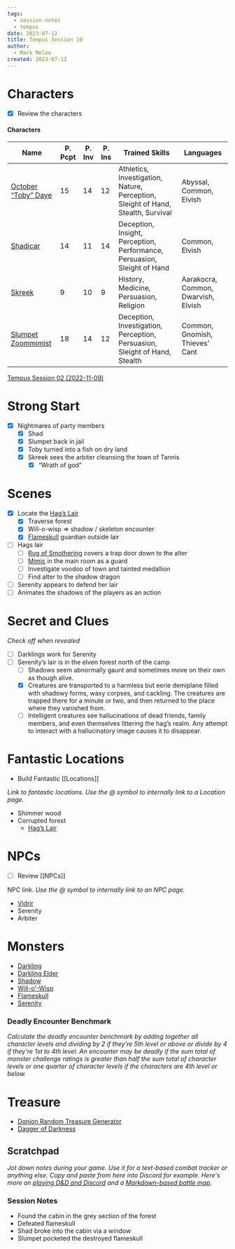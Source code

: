 ```yaml
---
tags:
  - session-notes
  - tempus
date: 2023-07-12
title: Tempus Session 10
author:
  - Mark Molea
created: 2023-07-12
---
```









# Characters

- [x] Review the characters

#### Characters

|Name|P. Pcpt|P. Inv|P. Ins|Trained Skills|Languages|
|---|---|---|---|---|---|
|[October “Toby” Daye](/02---characters/main-party/october-toby-daye)|15|14|12|Athletics, Investigation, Nature, Perception, Sleight of Hand, Stealth, Survival|Abyssal, Common, Elvish|
|[Shadicar](/02---characters/main-party/shadicar)|14|11|14|Deception, Insight, Perception, Performance, Persuasion, Sleight of Hand|Common, Elvish|
|[Skreek](/02---characters/main-party/skreek)|9|10|9|History, Medicine, Persuasion, Religion|Aarakocra, Common, Dwarvish, Elvish|
|[Slumpet Zoommimist](/02---characters/main-party/slumpet-zoommimist)|18|14|12|Deception, Investigation, Perception, Persuasion, Sleight of Hand, Stealth|Common, Gnomish, Thieves' Cant|

  
  

[Tempus Session 02 (2022-11-09)](/01---session-notes/tempus-session-02-2022-11-09)

# Strong Start

- [x] Nightmares of party members
    - [x] Shad
    - [x] Slumpet back in jail
    - [x] Toby turned into a fish on dry land
    - [x] Skreek sees the arbiter cleansing the town of Tannis
        - [x] “Wrath of god”

# Scenes

- [x] Locate the [Hag’s Lair](/03---locations/hags-lair)
    - [x] Traverse forest
    - [x] Will-o-wisp ⇒ shadow / skeleton encounter
    - [x] [Flameskull](/02---characters/monsters/flameskull) guardian outside lair
- [ ] Hags lair
    - [ ] [Rug of Smothering](/02---characters/monsters/rug-of-smothering) covers a trap door down to the alter
    - [ ] [Mimic](/02---characters/monsters/mimic) in the main room as a guard
    - [ ] Investigate voodoo of town and tainted medallion
    - [ ] Find alter to the shadow dragon
- [ ] Serenity appears to defend her lair
- [ ] Animates the shadows of the players as an action

# Secret and Clues

_Check off when revealed_

- [ ] Darklings work for Serenity
- [ ] Serenity’s lair is in the elven forest north of the camp
    - [ ] Shadows seem abnormally gaunt and sometimes move on their own as though alive.
    - [x] Creatures are transported to a harmless but eerie demiplane filled with shadowy forms, waxy corpses, and cackling. The creatures are trapped there for a minute or two, and then returned to the place where they vanished from.
    - [ ] Intelligent creatures see hallucinations of dead friends, family members, and even themselves littering the hag’s realm. Any attempt to interact with a hallucinatory image causes it to disappear.

# Fantastic Locations

- Build Fantastic [[Locations]]

_Link to fantastic locations. Use the @ symbol to internally link to a Location page._

- Shimmer wood
- Corrupted forest
    - [Hag’s Lair](/03---locations/hags-lair)

# NPCs

- [ ] Review [[NPCs]]

NPC link. _Use the @ symbol to internally link to an NPC page._

- [Vidrir](/02---characters/allies/vidrir)
- Serenity
- Arbiter

# Monsters

- [Darkling](/02---characters/monsters/darkling)
- [Darkling Elder](/02---characters/monsters/darkling-elder)
- [Shadow](/02---characters/monsters/shadow)
- [Will-o'-Wisp](/02---characters/monsters/will-o-wisp)
- [Flameskull](/02---characters/monsters/flameskull)
- [Serenity](/02---characters/adversaries/serenity)

  

### **Deadly Encounter Benchmark**

_Calculate the deadly encounter benchmark by adding together all character levels and dividing by 2 if they're 5th level or above or divide by 4 if they're 1st to 4th level. An encounter may be deadly if the sum total of monster challenge ratings is greater than half the sum total of character levels or one quarter of character levels if the characters are 4th level or below._

# Treasure

- [Donjon Random Treasure Generator](https://donjon.bin.sh/5e/random/#type=treasure;treasure-cr=4;treasure-loot_type=treasure_hoard)
- [Dagger of Darkness](/04---items/dagger-of-darkness)

## Scratchpad

_Jot down notes during your game. Use it for a text-based combat tracker or anything else. Copy and paste from here into Discord for example. Here's more on [playing D&D and Discord](https://slyflourish.com/playing_dnd_over_discord.html) and a [Markdown-based battle map](https://slyflourish.com/text-based_battle_maps.html)._

### Session Notes

- Found the cabin in the grey section of the forest
- Defeated flameskull
- Shad broke into the cabin via a window
- Slumpet pocketed the destroyed flameskull